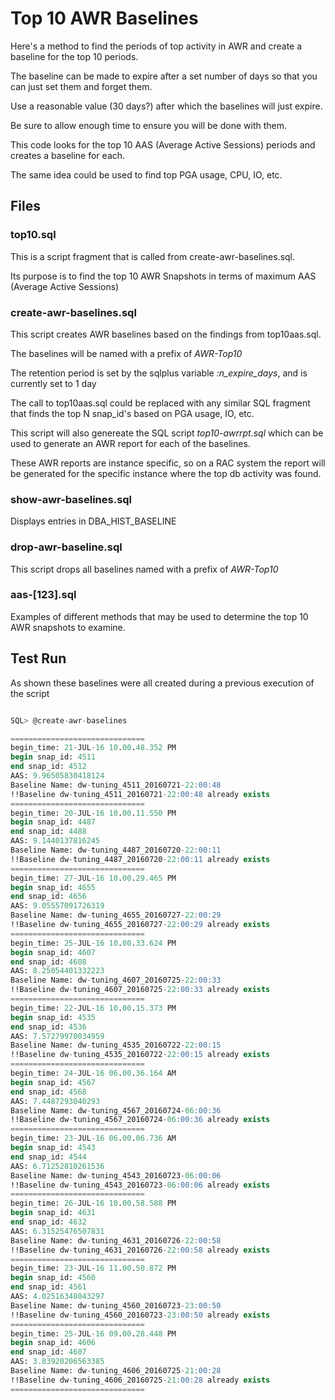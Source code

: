 
# Top 10 AWR Baselines

Here's a method to find the periods of top activity in AWR and create a baseline for the top 10 periods.

The baseline can be made to expire after a set number of days so that you can just set them and forget them.

Use a reasonable value (30 days?) after which the baselines will just expire.

Be sure to allow enough time to ensure you will be done with them.

This code looks for the top 10 AAS (Average Active Sessions) periods and creates a baseline for each.

The same idea could be used to find top PGA usage, CPU, IO, etc.

## Files

### top10.sql

This is a script fragment that is called from create-awr-baselines.sql.

Its purpose is to find the top 10 AWR Snapshots in terms of maximum AAS (Average Active Sessions)

### create-awr-baselines.sql

This script creates AWR baselines based on the findings from top10aas.sql.

The baselines will be named with a prefix of _AWR-Top10_

The retention period is set by the sqlplus variable _:n_expire_days_, and is currently set to 1 day

The call to top10aas.sql could be replaced with any similar SQL fragment that finds the top N snap_id's based on PGA usage, IO, etc.

This script will also genereate the SQL script _top10-awrrpt.sql_ which can be used to generate an AWR report for each of the baselines.

These AWR reports are instance specific, so on a RAC system the report will be generated for the specific instance where the top db activity was found.

### show-awr-baselines.sql

Displays entries in DBA_HIST_BASELINE

### drop-awr-baseline.sql

This script drops all baselines named with a prefix of  _AWR-Top10_

### aas-[123].sql

Examples of different methods that may be used to determine the top 10 AWR snapshots to examine.

## Test Run

As shown these baselines were all created during a previous execution of the script

```sql

SQL> @create-awr-baselines

==============================
begin_time: 21-JUL-16 10.00.48.352 PM
begin snap_id: 4511
end snap_id: 4512
AAS: 9.96505830418124
Baseline Name: dw-tuning_4511_20160721-22:00:48
!!Baseline dw-tuning_4511_20160721-22:00:48 already exists
==============================
begin_time: 20-JUL-16 10.00.11.550 PM
begin snap_id: 4487
end snap_id: 4488
AAS: 9.1440137816245
Baseline Name: dw-tuning_4487_20160720-22:00:11
!!Baseline dw-tuning_4487_20160720-22:00:11 already exists
==============================
begin_time: 27-JUL-16 10.00.29.465 PM
begin snap_id: 4655
end snap_id: 4656
AAS: 9.05557091726319
Baseline Name: dw-tuning_4655_20160727-22:00:29
!!Baseline dw-tuning_4655_20160727-22:00:29 already exists
==============================
begin_time: 25-JUL-16 10.00.33.624 PM
begin snap_id: 4607
end snap_id: 4608
AAS: 8.25054401332223
Baseline Name: dw-tuning_4607_20160725-22:00:33
!!Baseline dw-tuning_4607_20160725-22:00:33 already exists
==============================
begin_time: 22-JUL-16 10.00.15.373 PM
begin snap_id: 4535
end snap_id: 4536
AAS: 7.57279970034959
Baseline Name: dw-tuning_4535_20160722-22:00:15
!!Baseline dw-tuning_4535_20160722-22:00:15 already exists
==============================
begin_time: 24-JUL-16 06.00.36.164 AM
begin snap_id: 4567
end snap_id: 4568
AAS: 7.4487293040293
Baseline Name: dw-tuning_4567_20160724-06:00:36
!!Baseline dw-tuning_4567_20160724-06:00:36 already exists
==============================
begin_time: 23-JUL-16 06.00.06.736 AM
begin snap_id: 4543
end snap_id: 4544
AAS: 6.71252810261536
Baseline Name: dw-tuning_4543_20160723-06:00:06
!!Baseline dw-tuning_4543_20160723-06:00:06 already exists
==============================
begin_time: 26-JUL-16 10.00.58.588 PM
begin snap_id: 4631
end snap_id: 4632
AAS: 6.31525476507831
Baseline Name: dw-tuning_4631_20160726-22:00:58
!!Baseline dw-tuning_4631_20160726-22:00:58 already exists
==============================
begin_time: 23-JUL-16 11.00.50.872 PM
begin snap_id: 4560
end snap_id: 4561
AAS: 4.02516348043297
Baseline Name: dw-tuning_4560_20160723-23:00:50
!!Baseline dw-tuning_4560_20160723-23:00:50 already exists
==============================
begin_time: 25-JUL-16 09.00.28.448 PM
begin snap_id: 4606
end snap_id: 4607
AAS: 3.83920206563385
Baseline Name: dw-tuning_4606_20160725-21:00:28
!!Baseline dw-tuning_4606_20160725-21:00:28 already exists
==============================
```


